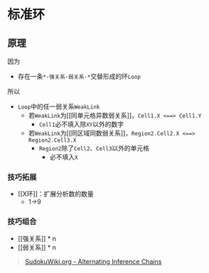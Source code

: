 # 标准环

<!-- START doctoc generated TOC please keep comment here to allow auto update -->
<!-- DON'T EDIT THIS SECTION, INSTEAD RE-RUN doctoc TO UPDATE -->

<!-- END doctoc generated TOC please keep comment here to allow auto update -->

## 原理

因为
- 存在一条`*-强关系-弱关系-*`交替形成的环`Loop`

所以
- `Loop`中的任一弱关系`WeakLink`
	- 若`WeakLink`为[[同单元格异数弱关系]]，`Cell1.X <==> Cell1.Y`
		- `Cell1`必不填入除`XY`以外的数字
	- 若`WeakLink`为[[同区域同数弱关系]]，`Region2.Cell2.X <==> Region2.Cell3.X`
		- `Region2`除了`Cell2`、`Cell3`以外的单元格
			- 必不填入`X`

###  技巧拓展

- [[X环]]：扩展分析数的数量
	- 1→9

###  技巧组合

- [[强关系]] * n
- [[弱关系]] * n

> [SudokuWiki.org - Alternating Inference Chains](https://www.sudokuwiki.org/Alternating_Inference_Chains)
